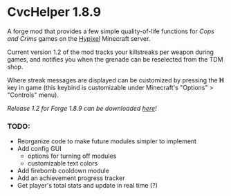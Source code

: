 # CvcHelper 1.8.9
A forge mod that provides a few simple quality-of-life functions for _Cops and Crims_ games on the [Hypixel](hypixel.net) Minecraft server.

Current version 1.2 of the mod tracks your killstreaks per weapon during games, and notifies you when the grenade can be reselected from the TDM shop.

Where streak messages are displayed can be customized by pressing the __H__ key in game (this keybind is customizable under Minecraft's "Options" > "Controls" menu).

_Release 1.2 for Forge 1.8.9 can be downloaded [here](https://github.com/Scribee/CvcHelper/releases/download/v1.2/cvchelper-1.2.jar)!_

### TODO:
* Reorganize code to make future modules simpler to implement
* Add config GUI
	* options for turning off modules
	* customizable text colors
* Add firebomb cooldown module
* Add an achievement progress tracker
* Get player's total stats and update in real time (?)
